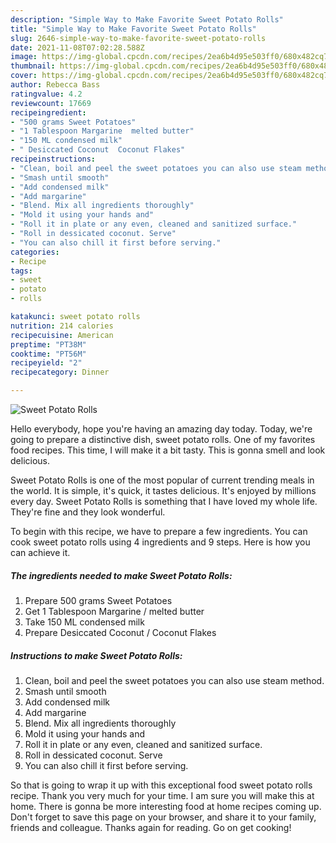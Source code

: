 ```yaml
---
description: "Simple Way to Make Favorite Sweet Potato Rolls"
title: "Simple Way to Make Favorite Sweet Potato Rolls"
slug: 2646-simple-way-to-make-favorite-sweet-potato-rolls
date: 2021-11-08T07:02:28.588Z
image: https://img-global.cpcdn.com/recipes/2ea6b4d95e503ff0/680x482cq70/sweet-potato-rolls-recipe-main-photo.jpg
thumbnail: https://img-global.cpcdn.com/recipes/2ea6b4d95e503ff0/680x482cq70/sweet-potato-rolls-recipe-main-photo.jpg
cover: https://img-global.cpcdn.com/recipes/2ea6b4d95e503ff0/680x482cq70/sweet-potato-rolls-recipe-main-photo.jpg
author: Rebecca Bass
ratingvalue: 4.2
reviewcount: 17669
recipeingredient:
- "500 grams Sweet Potatoes"
- "1 Tablespoon Margarine  melted butter"
- "150 ML condensed milk"
- " Desiccated Coconut  Coconut Flakes"
recipeinstructions:
- "Clean, boil and peel the sweet potatoes you can also use steam method."
- "Smash until smooth"
- "Add condensed milk"
- "Add margarine"
- "Blend. Mix all ingredients thoroughly"
- "Mold it using your hands and"
- "Roll it in plate or any even, cleaned and sanitized surface."
- "Roll in dessicated coconut. Serve"
- "You can also chill it first before serving."
categories:
- Recipe
tags:
- sweet
- potato
- rolls

katakunci: sweet potato rolls 
nutrition: 214 calories
recipecuisine: American
preptime: "PT38M"
cooktime: "PT56M"
recipeyield: "2"
recipecategory: Dinner

---
```



![Sweet Potato Rolls](https://img-global.cpcdn.com/recipes/2ea6b4d95e503ff0/680x482cq70/sweet-potato-rolls-recipe-main-photo.jpg)

Hello everybody, hope you're having an amazing day today. Today, we're going to prepare a distinctive dish, sweet potato rolls. One of my favorites food recipes. This time, I will make it a bit tasty. This is gonna smell and look delicious.

Sweet Potato Rolls is one of the most popular of current trending meals in the world. It is simple, it's quick, it tastes delicious. It's enjoyed by millions every day. Sweet Potato Rolls is something that I have loved my whole life. They're fine and they look wonderful.




To begin with this recipe, we have to prepare a few ingredients. You can cook sweet potato rolls using 4 ingredients and 9 steps. Here is how you can achieve it.

<!--inarticleads1-->

##### The ingredients needed to make Sweet Potato Rolls:

1. Prepare 500 grams Sweet Potatoes
1. Get 1 Tablespoon Margarine / melted butter
1. Take 150 ML condensed milk
1. Prepare  Desiccated Coconut / Coconut Flakes




<!--inarticleads2-->

##### Instructions to make Sweet Potato Rolls:

1. Clean, boil and peel the sweet potatoes you can also use steam method.
1. Smash until smooth
1. Add condensed milk
1. Add margarine
1. Blend. Mix all ingredients thoroughly
1. Mold it using your hands and
1. Roll it in plate or any even, cleaned and sanitized surface.
1. Roll in dessicated coconut. Serve
1. You can also chill it first before serving.




So that is going to wrap it up with this exceptional food sweet potato rolls recipe. Thank you very much for your time. I am sure you will make this at home. There is gonna be more interesting food at home recipes coming up. Don't forget to save this page on your browser, and share it to your family, friends and colleague. Thanks again for reading. Go on get cooking!
